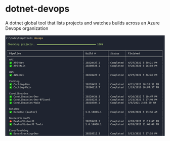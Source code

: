 # dotnet-devops
 A dotnet global tool that lists projects and watches builds across an Azure Devops organization

 ![screenshot](./docs/screenshot.png)
